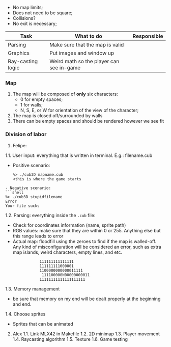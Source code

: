 - No map limits;
- Does not need to be square;
- Collisions?
- No exit is necessary;

| **Task**          | **What to do**                           | **Responsible** |
| ----------------- | ---------------------------------------- | --------------- |
| Parsing           | Make sure that the map is valid          |                 |
| Graphics          | Put images and window up                 |                 |
| Ray-casting logic | Weird math so the player can see in-game |                 |

### Map

1. The map will be composed of **only** six characters:
	- 0 for empty spaces;
	- 1 for walls;
	- N, S, E, or W for orientation of the view of the character;
2. The map is closed off/surrounded by walls
3. There can be empty spaces and should be rendered however we see fit


### Division of labor

1. Felipe:

1.1.  User input: everything that is written in terminal. E.g.: filename.cub
- Positive scenario:
	```shell
	%> ./cub3D mapname.cub
	<this is where the game starts
```
- Negative scenario:
```shell
%> ./cub3D stupidfilename
Error
Your file sucks
```


1.2. Parsing: everything inside the `.cub` file:
- Check for coordinates information (name, sprite path)
- RGB values: make sure that they are within 0 or 255. Anything else but this range leads to error
- Actual map: floodfill using the zeroes to find if the map is walled-off. Any kind of misconfiguration will be considered an error, such as extra map islands, weird characters, empty lines, and etc.

```
               111111111111111
               111111111000001
               1100000000000011111
                111100000N00000000011
               11111111111111111111
```

1.3. Memory management
- be sure that memory on my end will be dealt properly  at the beginning and end.

1.4. Choose sprites
- Sprites that can be animated

2. Alex
1.1. Link MLX42 in Makefile
1.2. 2D minimap
1.3. Player movement
1.4. Raycasting algorithm
1.5. Texture
1.6. Game testing